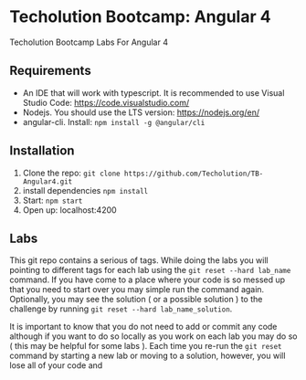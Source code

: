 # Techolution Bootcamp: Angular 4
Techolution Bootcamp Labs For Angular 4
## Requirements
- An IDE that will work with typescript.  It is recommended to use Visual Studio Code: https://code.visualstudio.com/
- Nodejs.  You should use the LTS version: https://nodejs.org/en/
- angular-cli. Install: `npm install -g @angular/cli`
## Installation
1. Clone the repo: `git clone https://github.com/Techolution/TB-Angular4.git`
2. install dependencies `npm install`
3. Start: `npm start`
4. Open up: localhost:4200

## Labs
This git repo contains a serious of tags.  While doing the labs you will pointing to different tags for each lab using the `git reset --hard lab_name` command. If you have come to a place where your code is so messed up that you need to start over you may simple run the command again.  Optionally, you may see the solution ( or a possible solution ) to the challenge by running `git reset --hard lab_name_solution`.  

It is important to know that you do not need to add or commit any code although if you want to do so locally as you work on each lab you may do so ( this may be helpful for some labs ).  Each time you re-run the `git reset` command by starting a new lab or moving to a solution, however, you will lose all of your code and